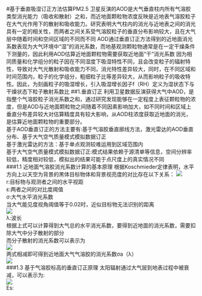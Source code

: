 #基于垂直吸湿订正方法估算PM2.5
卫星反演的AOD是大气垂直柱内所有气溶胶类型消光能力（吸收和散射）之和，而近地面颗粒物浓度反映是近地表气溶胶粒子在大气光作用下的散射和吸收能力。研究表明大气柱内的消光与近地表之间的消光具有一定的相关性，而两者之间关系受气溶胶粒子的垂直分布影响较大，且在大气层中随着时间和空间区域的不同而不同
AOD通过垂直订正方法得到的近地面消光系数表现为大气环境中“湿”的消光系数，而地基观测颗粒物通常是在一定干燥条件下测量的，因此利用AOD估算近地面颗粒物需要获取近地面“干”消光系数
因为相同质量和化学组分的粒子因在不同湿度下吸湿特性不同，且会改变粒子的辐射特性，导致对大气光散射和吸收能力不同，消光特性差异较大，同时，在不同区域和时间范围内，粒子的化学组分，粗细粒子比等差异较大，从而影响粒子的吸收特性。因此，为刻画粒子的吸湿增长，引入吸湿增长因子f（RH）定义为湿状态下与干燥状态下粒子散射系数比
##1.垂直订正
利用卫星数据反演获得大气中AOD，是指整个气溶胶粒子消光系数之和，通过研究发现能够在一定程度上表征颗粒物的浓度，但是AOD与近地面颗粒物之间随着不同因素影响加大，如不同时间和区域上垂直分布差异较大对估算精度具有较大影响，从AOD柱浓度获取近地面的消光，是估算近地面颗粒物的重要部分。  
基于AOD垂直订正的方法主要有:基于气溶胶垂直廓线方法，激光雷达的AOD垂直分布、基于大气空气质量模式模拟数据订正  
基于激光雷达的方法：基于单点观测较难运用到区域范围内  
基于大气空气质量模式模拟数据订正:模式结果依赖于源清单等信息，空间分辨率较低，精度相对较低，模拟出的结果可能于点尺度上的真实情况不同  
###1.1 近地面气溶胶消光系数计算的基本原理
根据Koschmieder定律表明，水平方向上以天空为背景的黑体目标物体和背景视亮度的对比存在以下关系：
![](https://i.imgur.com/tr2El74.png)  
r:目标物与观测者之间的水平视距  
ε:两者之间的对比度阈值  
σ:大气水平消光系数  
当大气能见度视角阈值等于0.02时，近似目标物无法识别的距离  
![](https://i.imgur.com/956ldeZ.png)  
λ:波长  
根据上式可以计算得到大气总的水平消光系数，要得到近地面的消光系数，需要扣除大气中分子散射的部分  
而分子散射的消光系数可以表示为  
![](https://i.imgur.com/2go0u8q.png)  
两式相减即可得到近地面大气气溶胶的消光系数σa（λ）  
![](https://i.imgur.com/ys0xETG.png)  
###1.3 基于气溶胶标高的垂直订正原理
太阳辐射通过大气层到地表过程中被衰减，可以表示为:  
![](https://i.imgur.com/019t3c1.png)  
Es:


